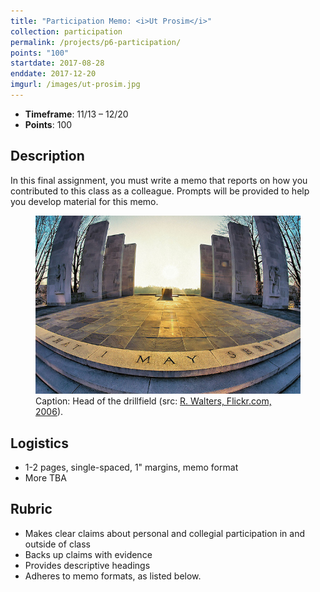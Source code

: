 ```yaml
---
title: "Participation Memo: <i>Ut Prosim</i>"
collection: participation
permalink: /projects/p6-participation/
points: "100"
startdate: 2017-08-28
enddate: 2017-12-20
imgurl: /images/ut-prosim.jpg
---
```


<ul class="project-top-info">
  <li>
    <b>Timeframe</b>: 11/13 &ndash; 12/20</li>
  <li>
    <b>Points</b>: 100</li>
</ul>

## Description

In this final assignment, you must write a memo that reports on how you contributed to this class as a colleague. Prompts will be provided to help you develop material for this memo.

<figure id="twitter-css-body" class="figure-inline">
  <img src="/images/ut-prosim.jpg" alt="Image of head of the drillfield." />
  <figcaption>
    Caption: Head of the drillfield (src: <a href="https://www.flickr.com/photos/robwalters/100663253" target="_blank">R. Walters, Flickr.com, 2006</a>).
  </figcaption>
</figure>

## Logistics

- 1-2 pages, single-spaced, 1" margins, memo format
- More TBA


## Rubric

- Makes clear claims about personal and collegial participation in and outside of class
- Backs up claims with evidence
- Provides descriptive headings
- Adheres to memo formats, as listed below.
